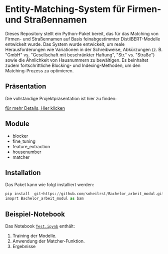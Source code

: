 # Entity-Matching-System für Firmen- und Straßennamen
Dieses Repository stellt ein Python-Paket bereit, das für das Matching von Firmen- und Straßennamen auf Basis feinabgestimmter 
DistilBERT-Modelle entwickelt wurde. Das System wurde entwickelt, um reale Herausforderungen wie Variationen in der Schreibweise,
Abkürzungen (z. B. "GmbH" vs. "Gesellschaft mit beschränkter Haftung", "Str." vs. "Straße")
sowie die Ähnlichkeit von Hausnummern zu bewältigen. Es beinhaltet zudem fortschrittliche
Blocking- und Indexing-Methoden, um den Matching-Prozess zu optimieren.


## Präsentation
Die vollständige Projektpräsentation ist hier zu finden:

[für mehr Details, Hier klicken](Bachelor_arbeit_v4_repo.pptx)


## Module
- blocker
- fine_tuning
- feature_extraction
- housenumber
- matcher


## Installation
Das Paket kann wie folgt installiert werden:

```py 
pip install  git+https://github.com/soheilrst/Bachelor_arbeit_modul.git
imoprt Bachelor_arbeit_modul as bam
````


## Beispiel-Notebook

Das Notebook [`Test.ipynb`](Test.ipynb) enthält:
1. Training der Modelle.
2. Anwendung der Matcher-Funktion.
3. Ergebnisse 


